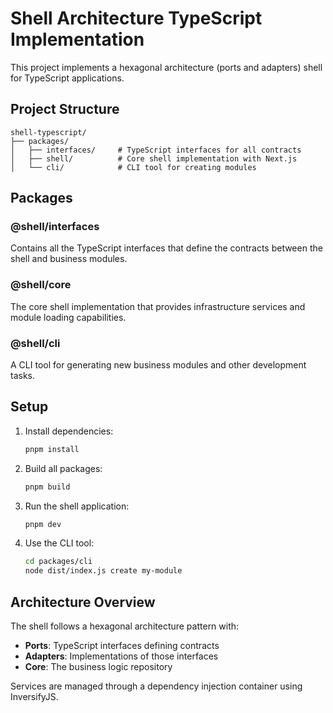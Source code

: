 # Shell Architecture TypeScript Implementation

This project implements a hexagonal architecture (ports and adapters) shell for TypeScript applications.

## Project Structure

```
shell-typescript/
├── packages/
│   ├── interfaces/     # TypeScript interfaces for all contracts
│   ├── shell/          # Core shell implementation with Next.js
│   └── cli/            # CLI tool for creating modules
```

## Packages

### @shell/interfaces
Contains all the TypeScript interfaces that define the contracts between the shell and business modules.

### @shell/core
The core shell implementation that provides infrastructure services and module loading capabilities.

### @shell/cli
A CLI tool for generating new business modules and other development tasks.

## Setup

1. Install dependencies:
   ```bash
   pnpm install
   ```

2. Build all packages:
   ```bash
   pnpm build
   ```

3. Run the shell application:
   ```bash
   pnpm dev
   ```

4. Use the CLI tool:
   ```bash
   cd packages/cli
   node dist/index.js create my-module
   ```

## Architecture Overview

The shell follows a hexagonal architecture pattern with:
- **Ports**: TypeScript interfaces defining contracts
- **Adapters**: Implementations of those interfaces
- **Core**: The business logic repository

Services are managed through a dependency injection container using InversifyJS.